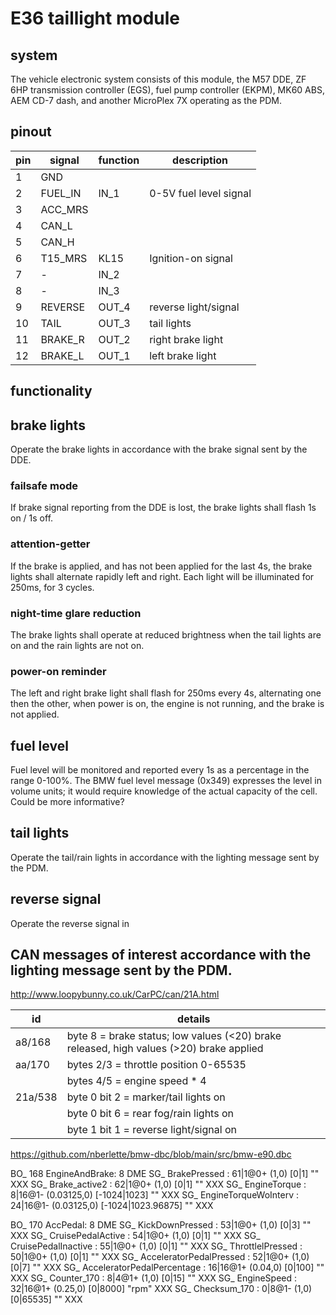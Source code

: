 # E36 taillight module

## system

The vehicle electronic system consists of this module, the M57 DDE, ZF 6HP transmission controller (EGS), fuel pump controller (EKPM), MK60 ABS, AEM CD-7 dash, and another MicroPlex 7X operating as the PDM.

## pinout

| pin | signal  | function | description
|-----|---------|----------|-------------
| 1   | GND	    |		   |
| 2   | FUEL_IN | IN_1     | 0-5V fuel level signal
| 3   | ACC_MRS |          |
| 4   | CAN_L   |          |
| 5   | CAN_H   |          |
| 6   | T15_MRS | KL15     | Ignition-on signal
| 7   | -       | IN_2	   |
| 8   | -       | IN_3	   |
| 9   | REVERSE | OUT_4	   | reverse light/signal
| 10  | TAIL    | OUT_3	   | tail lights
| 11  | BRAKE_R | OUT_2	   | right brake light
| 12  | BRAKE_L | OUT_1	   | left brake light

## functionality

## brake lights
Operate the brake lights in accordance with the brake signal sent by the DDE.

### failsafe mode
If brake signal reporting from the DDE is lost, the brake lights shall flash 1s on / 1s off.

### attention-getter
If the brake is applied, and has not been applied for the last 4s, the brake lights shall alternate rapidly left and right. Each light will be illuminated for 250ms, for 3 cycles.

### night-time glare reduction
The brake lights shall operate at reduced brightness when the tail lights are on and the rain lights are not on.

### power-on reminder
The left and right brake light shall flash for 250ms every 4s, alternating one then the other, when power is on, the engine is not running, and the brake is not applied.

## fuel level
Fuel level will be monitored and reported every 1s as a percentage in the range 0-100%. 
The BMW fuel level message (0x349) expresses the level in volume units; it would require knowledge of the actual capacity of the cell. Could be more informative?

## tail lights
Operate the tail/rain lights in accordance with the lighting message sent by the PDM.

## reverse signal
Operate the reverse signal in 

## CAN messages of interest accordance with the lighting message sent by the PDM.

http://www.loopybunny.co.uk/CarPC/can/21A.html

| id       | details 
|----------|-----------------
| a8/168   | byte 8 = brake status; low values (<20) brake released, high values (>20) brake applied
| aa/170   | bytes 2/3 = throttle position 0-65535
|          | bytes 4/5 = engine speed * 4
| 21a/538  | byte 0 bit 2 = marker/tail lights on
|          | byte 0 bit 6 = rear fog/rain lights on
|          | byte 1 bit 1 = reverse light/signal on

https://github.com/nberlette/bmw-dbc/blob/main/src/bmw-e90.dbc

BO_ 168 EngineAndBrake: 8 DME
 SG_ BrakePressed : 61|1@0+ (1,0) [0|1] "" XXX
 SG_ Brake_active2 : 62|1@0+ (1,0) [0|1] "" XXX
 SG_ EngineTorque : 8|16@1- (0.03125,0) [-1024|1023] "" XXX
 SG_ EngineTorqueWoInterv : 24|16@1- (0.03125,0) [-1024|1023.96875] "" XXX

BO_ 170 AccPedal: 8 DME
 SG_ KickDownPressed : 53|1@0+ (1,0) [0|3] "" XXX
 SG_ CruisePedalActive : 54|1@0+ (1,0) [0|1] "" XXX
 SG_ CruisePedalInactive : 55|1@0+ (1,0) [0|1] "" XXX
 SG_ ThrottlelPressed : 50|1@0+ (1,0) [0|1] "" XXX
 SG_ AcceleratorPedalPressed : 52|1@0+ (1,0) [0|7] "" XXX
 SG_ AcceleratorPedalPercentage : 16|16@1+ (0.04,0) [0|100] "" XXX
 SG_ Counter_170 : 8|4@1+ (1,0) [0|15] "" XXX
 SG_ EngineSpeed : 32|16@1+ (0.25,0) [0|8000] "rpm" XXX
 SG_ Checksum_170 : 0|8@1- (1,0) [0|65535] "" XXX
